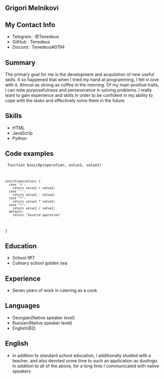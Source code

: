 ## Grigori Melnikovi
## My Contact Info
- Telegram : @Tenedeus
- GitHub : Tenedeus
- Discord : Tenedeus#0794
## Summary
 The primary goal for me is the development and acquisition of new useful skills. It so happened that when I tried my hand at programming, I fell in love with it. Almost as strong as coffee in the morning. Of my main positive traits, I can note purposefulness and perseverance in solving problems. I really want to gain experience and skills in order to be confident in my ability to cope with the tasks and effectively solve them in the future
 ## Skills
- HTML
- JavaScrip
- Python
## Code examples
 <code> function basicOp(operation, value1, value2)
 
    switch(operation) {
      case '+':
        return value1 + value2;
      case '-': 
        return value1 - value2;
      case "*": 
        return value1 * value2;
      case "/":
        return value1 / value2;
      default:
        return 'Invalid operation'
  }</code>

## Education
- School №7
- Culinary school golden sea 
## Experience
- Seven years of work in catering as a cook
## Languages
- Georgian(Native speaker level)
- Russian(Native speaker level)
- English(B2)
## English
- In addition to standard school education, I additionally studied with a teacher, and also devoted some time to such an application as duolingo. In addition to all of the above, for a long time I communicated with native speakers